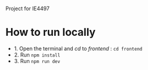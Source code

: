Project for IE4497

<h1>How to run locally</h1>
<ul>
  <li>1. Open the terminal and <em>cd</em> to <em>frontend</em> : <code>cd frontend</code></li>
  <li>2. Run <code>npm install</code></li>
  <li>3. Run <code>npm run dev</code></li>
</ul>
